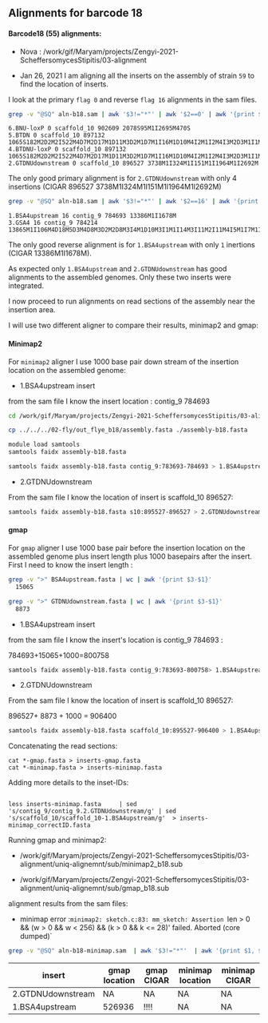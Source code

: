 ## Alignments for barcode 18

####  Barcode18 (55) alignments:

* Nova : /work/gif/Maryam/projects/Zengyi-2021-ScheffersomycesStipitis/03-alignment

* Jan 26, 2021
I am aligning all the inserts on the assembly of strain `59` to find the location of inserts.

I look at the primary `flag 0` and reverse `flag 16` alignments in the sam files.

```bash
grep -v "@SQ" aln-b18.sam | awk '$3!="*"' | awk '$2==0' | awk '{print $1, $2, $3, $4, $6}'
```
```
6.BNU-loxP 0 scaffold_10 902609 2078S95M1I2695M470S
5.BTDN 0 scaffold_10 897132 1065S182M2D2M2I522M4D7M2D17M1D11M3D2M1D7M1I16M1D10M4I2M1I2M4I3M2D3M1I1M1I4M1I7M7I3M1D12M2D7M1D5M1D16M2I7M1D5M2D4M1I1M3D4M1D4M1D7M4D11M2D11M3D11M5D3M1I8M1D6M1D10M2I1M3I8M4I4M5I18M4I2124M1I324M1I151M1I1964M1I1165M477S
4.BTDNU-loxP 0 scaffold_10 897132 1065S182M2D2M2I522M4D7M2D17M1D11M3D2M1D7M1I16M1D10M4I2M1I2M4I3M2D3M1I1M1I4M1I7M7I3M1D12M2D7M1D5M1D16M2I7M1D5M2D4M1I1M3D4M1D4M1D7M4D11M2D11M3D11M5D3M1I8M1D6M1D10M2I1M3I8M4I4M5I18M4I2124M1I324M1I151M1I1964M1I2695M470S
2.GTDNUdownstream 0 scaffold_10 896527 3738M1I324M1I151M1I1964M1I2692M
```

The only good primary alignment is for `2.GTDNUdownstream` with only 4 insertions (CIGAR 896527 3738M1I324M1I151M1I1964M1I2692M)


```bash
grep -v "@SQ" aln-b18.sam | awk '$3!="*"' | awk '$2==16' | awk '{print $1, $2, $3, $4, $6}'
```
```
1.BSA4upstream 16 contig_9 784693 13386M1I1678M
3.GSA4 16 contig_9 784214 13865M1I106M4D18M5D3M4D8M3D2M2D8M3I4M1D10M3I1M1I14M3I11M2I11M4I5M1I7M1I4M3I1M1D4M2I2M1I10M2D15M1I4M1I8M2I8M3D6M3D9M1D5M1D1M1D3M2I3M4D2M1D2M4D4M1I22M1D6M2I1M2I11M1I11M1D2M2I6M6I2M1D524M2D3M2I182M1106S
```
The only good reverse alignment is for `1.BSA4upstream` with only `1` inertions (CIGAR 13386M1I1678M).

As expected only `1.BSA4upstream` and `2.GTDNUdownstream` has good alignments to the assembled genomes. Only these two inserts were integrated.


I now proceed to run alignments on read sections of the assembly near the insertion area.

I will use two different aligner to compare their results, minimap2 and gmap:

#### Minimap2

For `minimap2` aligner I use 1000 base pair down stream of the insertion location on the assembled genome:

* 1.BSA4upstream insert

from the sam file I know the insert location : contig_9 784693

```bash
cd /work/gif/Maryam/projects/Zengyi-2021-ScheffersomycesStipitis/03-alignment/uniq-alignemnt/b18

cp ../../../02-fly/out_flye_b18/assembly.fasta ./assembly-b18.fasta

module load samtools
samtools faidx assembly-b18.fasta

samtools faidx assembly-b18.fasta contig_9:783693-784693 > 1.BSA4upstream-c9-783693-784693-minimap.fasta

```

* 2.GTDNUdownstream

From the sam file I know the location of insert is scaffold_10 896527:

```bash
samtools faidx assembly-b18.fasta s10:895527-896527 > 2.GTDNUdownstream-s10-895527-896527-minimap.fasta
```

#### gmap

For `gmap` aligner I use 1000 base pair before the insertion location on the assembled genome plus insert length plus 1000 basepairs after the insert. First I need to know the insert length :

```bash
grep -v ">" BSA4upstream.fasta | wc | awk '{print $3-$1}'
  15065

grep -v ">" GTDNUdownstream.fasta | wc | awk '{print $3-$1}'
  8873
```

* 1.BSA4upstream insert

from the sam file I know the insert's location is contig_9 784693 :

784693+15065+1000=800758

```bash
samtools faidx assembly-b18.fasta contig_9:783693-800758> 1.BSA4upstream-c9-783693-800758-gmap.fasta
```
* 2.GTDNUdownstream

From the sam file I know the location of insert is scaffold_10 896527:

896527+ 8873 + 1000 = 906400

```bash
samtools faidx assembly-b18.fasta scaffold_10:895527-906400 > 1.BSA4upstream-s10-895527-906400-gmap.fasta
```
Concatenating the read sections:

```
cat *-gmap.fasta > inserts-gmap.fasta
cat *-minimap.fasta > inserts-minimap.fasta
```
Adding more details to the inset-IDs:

```less inserts-gmap.fasta     | sed 's/contig_9/contig_9-2.GTDNUdownstream/g' | sed 's/scaffold_10/scaffold_10-1.BSA4upstream/g'  > inserts-gmap_correctID.fasta

less inserts-minimap.fasta     | sed 's/contig_9/contig_9.2.GTDNUdownstream/g' | sed 's/scaffold_10/scaffold_10-1.BSA4upstream/g'  > inserts-minimap_correctID.fasta
```
Running gmap and minimap2:


*  /work/gif/Maryam/projects/Zengyi-2021-ScheffersomycesStipitis/03-alignment/uniq-alignemnt/sub/minimap2_b18.sub

* /work/gif/Maryam/projects/Zengyi-2021-ScheffersomycesStipitis/03-alignment/uniq-alignemnt/sub/gmap_b18.sub

alignment results from the sam files:

* minimap error :`minimap2: sketch.c:83: mm_sketch: Assertion `len > 0 && (w > 0 && w < 256) && (k > 0 && k <= 28)' failed.
Aborted (core dumped)`

```bash
grep -v "@SQ" aln-b18-minimap.sam  | awk '$3!="*"'  | awk '{print $1, $2, $3, $4, $6}'
```

| insert | gmap location | gmap CIGAR|  minimap location | minimap CIGAR|
| --- | --- | --- | ---| ---|
| 2.GTDNUdownstream| NA |NA |NA|NA|
| 1.BSA4upstream|526936|!!!!  |NA|NA |
